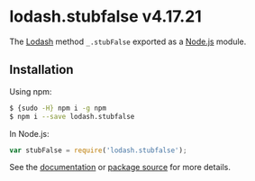 # lodash.stubfalse v4.17.21

The [Lodash](https://lodash.com/) method `_.stubFalse` exported as a [Node.js](https://nodejs.org/) module.

## Installation

Using npm:
```bash
$ {sudo -H} npm i -g npm
$ npm i --save lodash.stubfalse
```

In Node.js:
```js
var stubFalse = require('lodash.stubfalse');
```

See the [documentation](https://lodash.com/docs#stubFalse) or [package source](https://github.com/lodash/lodash/blob/4.17.21-npm-packages/lodash.stubfalse) for more details.
